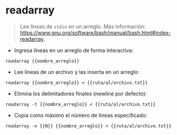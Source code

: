 # readarray

> Lee líneas de `stdin` en un arreglo.
> Más información: <https://www.gnu.org/software/bash/manual/bash.html#index-readarray>.

- Ingresa líneas en un arreglo de forma interactiva:

`readarray {{nombre_arreglo}}`

- Lee líneas de un archivo y las inserta en un arreglo:

`readarray {{nombre_arreglo}} < {{ruta/al/archivo.txt}}`

- Elimina los delimitadores finales (newline por defecto):

`readarray -t {{nombre_arreglo}} < {{ruta/al/archivo.txt}}`

- Copia como máximo el número de líneas especificado:

`readarray -n {{N}} {{nombre_arreglo}} < {{ruta/al/archivo.txt}}`
